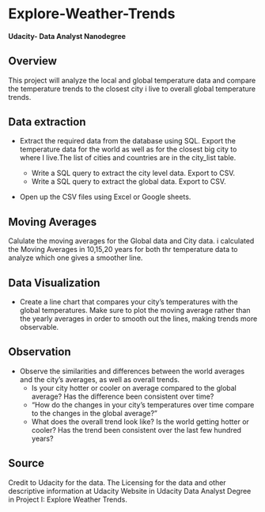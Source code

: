 # Explore-Weather-Trends 
#### Udacity- Data Analyst Nanodegree

## Overview
This project will analyze the local and global temperature data and compare the temperature trends to the closest city i live to overall global temperature trends.

## Data extraction

- Extract the required data from the database using SQL. Export the temperature data for the world as well as for the closest big city to where I live.The list of cities and countries are in the city_list table.
     - Write a SQL query to extract the city level data. Export to CSV.
     - Write a SQL query to extract the global data. Export to CSV.

- Open up the CSV files using Excel or Google sheets.

## Moving Averages
Calulate the moving averages for the Global data and City data.
i calculated the Moving Averages in 10,15,20 years for both thr temperature data to analyze which one gives a smoother line.

## Data Visualization
- Create a line chart that compares your city’s temperatures with the global temperatures. Make sure to plot the moving average rather than the yearly averages in order to smooth out the lines, making trends more observable.

## Observation
- Observe the similarities and differences between the world averages and the city’s averages, as well as overall trends.
     - Is your city hotter or cooler on average compared to the global average? Has the difference been consistent over time?
     - “How do the changes in your city’s temperatures over time compare to the changes in the global average?”
     - What does the overall trend look like? Is the world getting hotter or cooler? Has the trend been consistent over the last few hundred years?

## Source
Credit to Udacity for the data. The Licensing for the data and other descriptive information at Udacity Website in Udacity Data Analyst Degree in Project I: Explore Weather Trends.
